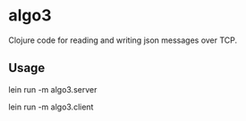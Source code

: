 # algo3

Clojure code for reading and writing json messages over TCP.

## Usage

lein run -m algo3.server

lein run -m algo3.client



